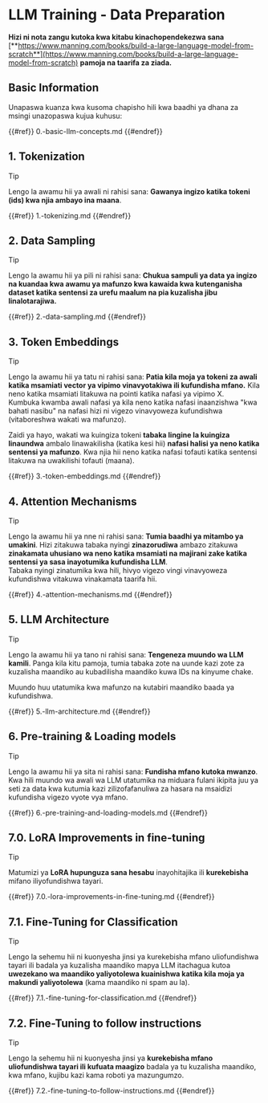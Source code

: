 # LLM Training - Data Preparation

**Hizi ni nota zangu kutoka kwa kitabu kinachopendekezwa sana** [**https://www.manning.com/books/build-a-large-language-model-from-scratch**](https://www.manning.com/books/build-a-large-language-model-from-scratch) **pamoja na taarifa za ziada.**

## Basic Information

Unapaswa kuanza kwa kusoma chapisho hili kwa baadhi ya dhana za msingi unazopaswa kujua kuhusu:

{{#ref}}
0.-basic-llm-concepts.md
{{#endref}}

## 1. Tokenization

> [!TIP]
> Lengo la awamu hii ya awali ni rahisi sana: **Gawanya ingizo katika tokeni (ids) kwa njia ambayo ina maana**.

{{#ref}}
1.-tokenizing.md
{{#endref}}

## 2. Data Sampling

> [!TIP]
> Lengo la awamu hii ya pili ni rahisi sana: **Chukua sampuli ya data ya ingizo na kuandaa kwa awamu ya mafunzo kwa kawaida kwa kutenganisha dataset katika sentensi za urefu maalum na pia kuzalisha jibu linalotarajiwa.**

{{#ref}}
2.-data-sampling.md
{{#endref}}

## 3. Token Embeddings

> [!TIP]
> Lengo la awamu hii ya tatu ni rahisi sana: **Patia kila moja ya tokeni za awali katika msamiati vector ya vipimo vinavyotakiwa ili kufundisha mfano.** Kila neno katika msamiati litakuwa na pointi katika nafasi ya vipimo X.\
> Kumbuka kwamba awali nafasi ya kila neno katika nafasi inaanzishwa "kwa bahati nasibu" na nafasi hizi ni vigezo vinavyoweza kufundishwa (vitaboreshwa wakati wa mafunzo).
>
> Zaidi ya hayo, wakati wa kuingiza tokeni **tabaka lingine la kuingiza linaundwa** ambalo linawakilisha (katika kesi hii) **nafasi halisi ya neno katika sentensi ya mafunzo**. Kwa njia hii neno katika nafasi tofauti katika sentensi litakuwa na uwakilishi tofauti (maana).

{{#ref}}
3.-token-embeddings.md
{{#endref}}

## 4. Attention Mechanisms

> [!TIP]
> Lengo la awamu hii ya nne ni rahisi sana: **Tumia baadhi ya mitambo ya umakini**. Hizi zitakuwa tabaka nyingi **zinazorudiwa** ambazo zitakuwa **zinakamata uhusiano wa neno katika msamiati na majirani zake katika sentensi ya sasa inayotumika kufundisha LLM**.\
> Tabaka nyingi zinatumika kwa hili, hivyo vigezo vingi vinavyoweza kufundishwa vitakuwa vinakamata taarifa hii.

{{#ref}}
4.-attention-mechanisms.md
{{#endref}}

## 5. LLM Architecture

> [!TIP]
> Lengo la awamu hii ya tano ni rahisi sana: **Tengeneza muundo wa LLM kamili**. Panga kila kitu pamoja, tumia tabaka zote na uunde kazi zote za kuzalisha maandiko au kubadilisha maandiko kuwa IDs na kinyume chake.
>
> Muundo huu utatumika kwa mafunzo na kutabiri maandiko baada ya kufundishwa.

{{#ref}}
5.-llm-architecture.md
{{#endref}}

## 6. Pre-training & Loading models

> [!TIP]
> Lengo la awamu hii ya sita ni rahisi sana: **Fundisha mfano kutoka mwanzo**. Kwa hili muundo wa awali wa LLM utatumika na miduara fulani ikipita juu ya seti za data kwa kutumia kazi zilizofafanuliwa za hasara na msaidizi kufundisha vigezo vyote vya mfano.

{{#ref}}
6.-pre-training-and-loading-models.md
{{#endref}}

## 7.0. LoRA Improvements in fine-tuning

> [!TIP]
> Matumizi ya **LoRA hupunguza sana hesabu** inayohitajika ili **kurekebisha** mifano iliyofundishwa tayari.

{{#ref}}
7.0.-lora-improvements-in-fine-tuning.md
{{#endref}}

## 7.1. Fine-Tuning for Classification

> [!TIP]
> Lengo la sehemu hii ni kuonyesha jinsi ya kurekebisha mfano uliofundishwa tayari ili badala ya kuzalisha maandiko mapya LLM itachagua kutoa **uwezekano wa maandiko yaliyotolewa kuainishwa katika kila moja ya makundi yaliyotolewa** (kama maandiko ni spam au la).

{{#ref}}
7.1.-fine-tuning-for-classification.md
{{#endref}}

## 7.2. Fine-Tuning to follow instructions

> [!TIP]
> Lengo la sehemu hii ni kuonyesha jinsi ya **kurekebisha mfano uliofundishwa tayari ili kufuata maagizo** badala ya tu kuzalisha maandiko, kwa mfano, kujibu kazi kama roboti ya mazungumzo.

{{#ref}}
7.2.-fine-tuning-to-follow-instructions.md
{{#endref}}
